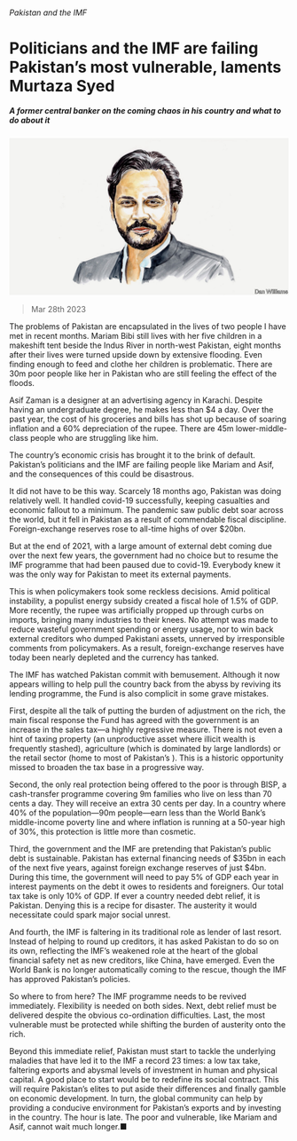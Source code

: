 ###### Pakistan and the IMF

# Politicians and the IMF are failing Pakistan’s most vulnerable, laments Murtaza Syed 

##### A former central banker on the coming chaos in his country and what to do about it 

![image](images/20230401_BID001.jpg) 

> Mar 28th 2023 

The problems of Pakistan are encapsulated in the lives of two people I have met in recent months. Mariam Bibi still lives with her five children in a makeshift tent beside the Indus River in north-west Pakistan, eight months after their lives were turned upside down by extensive flooding. Even finding enough to feed and clothe her children is problematic. There are 30m poor people like her in Pakistan who are still feeling the effect of the floods. 

Asif Zaman is a designer at an advertising agency in Karachi. Despite having an undergraduate degree, he makes less than $4 a day. Over the past year, the cost of his groceries and bills has shot up because of soaring inflation and a 60% depreciation of the rupee. There are 45m lower-middle-class people who are struggling like him. 

The country’s economic crisis has brought it to the brink of default. Pakistan’s politicians and the IMF are failing people like Mariam and Asif, and the consequences of this could be disastrous. 

It did not have to be this way. Scarcely 18 months ago, Pakistan was doing relatively well. It handled covid-19 successfully, keeping casualties and economic fallout to a minimum. The pandemic saw public debt soar across the world, but it fell in Pakistan as a result of commendable fiscal discipline. Foreign-exchange reserves rose to all-time highs of over $20bn. 

But at the end of 2021, with a large amount of external debt coming due over the next few years, the government had no choice but to resume the IMF programme that had been paused due to covid-19. Everybody knew it was the only way for Pakistan to meet its external payments. 

This is when policymakers took some reckless decisions. Amid political instability, a populist energy subsidy created a fiscal hole of 1.5% of GDP. More recently, the rupee was artificially propped up through curbs on imports, bringing many industries to their knees. No attempt was made to reduce wasteful government spending or energy usage, nor to win back external creditors who dumped Pakistani assets, unnerved by irresponsible comments from policymakers. As a result, foreign-exchange reserves have today been nearly depleted and the currency has tanked.

The IMF has watched Pakistan commit  with bemusement. Although it now appears willing to help pull the country back from the abyss by reviving its lending programme, the Fund is also complicit in some grave mistakes. 

First, despite all the talk of putting the burden of adjustment on the rich, the main fiscal response the Fund has agreed with the government is an increase in the sales tax—a highly regressive measure. There is not even a hint of taxing property (an unproductive asset where illicit wealth is frequently stashed), agriculture (which is dominated by large landlords) or the retail sector (home to most of Pakistan’s ). This is a historic opportunity missed to broaden the tax base in a progressive way. 

Second, the only real protection being offered to the poor is through BISP, a cash-transfer programme covering 9m families who live on less than 70 cents a day. They will receive an extra 30 cents per day. In a country where 40% of the population—90m people—earn less than the World Bank’s middle-income poverty line and where inflation is running at a 50-year high of 30%, this protection is little more than cosmetic. 

Third, the government and the IMF are pretending that Pakistan’s public debt is sustainable. Pakistan has external financing needs of $35bn in each of the next five years, against foreign exchange reserves of just $4bn. During this time, the government will need to pay 5% of GDP each year in interest payments on the debt it owes to residents and foreigners. Our total tax take is only 10% of GDP. If ever a country needed debt relief, it is Pakistan. Denying this is a recipe for disaster. The austerity it would necessitate could spark major social unrest.

And fourth, the IMF is faltering in its traditional role as lender of last resort. Instead of helping to round up creditors, it has asked Pakistan to do so on its own, reflecting the IMF’s weakened role at the heart of the global financial safety net as new creditors, like China, have emerged. Even the World Bank is no longer automatically coming to the rescue, though the IMF has approved Pakistan’s policies. 

So where to from here? The IMF programme needs to be revived immediately. Flexibility is needed on both sides. Next, debt relief must be delivered despite the obvious co-ordination difficulties. Last, the most vulnerable must be protected while shifting the burden of austerity onto the rich. 

Beyond this immediate relief, Pakistan must start to tackle the underlying maladies that have led it to the IMF a record 23 times: a low tax take, faltering exports and abysmal levels of investment in human and physical capital. A good place to start would be to redefine its social contract. This will require Pakistan’s elites to put aside their differences and finally gamble on economic development. In turn, the global community can help by providing a conducive environment for Pakistan’s exports and by investing in the country. The hour is late. The poor and vulnerable, like Mariam and Asif, cannot wait much longer.■


